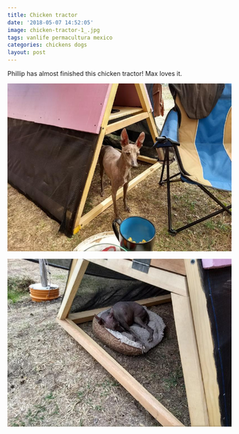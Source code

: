 ```yaml
---
title: Chicken tractor
date: '2018-05-07 14:52:05'
image: chicken-tractor-1_.jpg
tags: vanlife permacultura mexico
categories: chickens dogs
layout: post
---
```


Phillip has almost finished this chicken tractor! Max loves it.

[![](/images/chicken-tractor-2_.jpg)](/images/chicken-tractor-2.jpg)

[![](/images/chicken-tractor-3_.jpg)](/images/chicken-tractor-3.jpg)